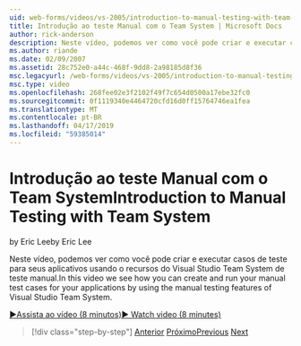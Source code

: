 ```yaml
---
uid: web-forms/videos/vs-2005/introduction-to-manual-testing-with-team-system
title: Introdução ao teste Manual com o Team System | Microsoft Docs
author: rick-anderson
description: Neste vídeo, podemos ver como você pode criar e executar casos de teste para seus aplicativos usando o recursos do Siste de equipe do Visual Studio de teste manual...
ms.author: riande
ms.date: 02/09/2007
ms.assetid: 28c752e0-a44c-468f-9dd8-2a98185d8f36
msc.legacyurl: /web-forms/videos/vs-2005/introduction-to-manual-testing-with-team-system
msc.type: video
ms.openlocfilehash: 268fee02e3f2102f49f7c654d0500a17ebe32fc0
ms.sourcegitcommit: 0f1119340e4464720cfd16d0ff15764746ea1fea
ms.translationtype: MT
ms.contentlocale: pt-BR
ms.lasthandoff: 04/17/2019
ms.locfileid: "59385014"
---
```

# <a name="introduction-to-manual-testing-with-team-system"></a><span data-ttu-id="e4f03-103">Introdução ao teste Manual com o Team System</span><span class="sxs-lookup"><span data-stu-id="e4f03-103">Introduction to Manual Testing with Team System</span></span>

<span data-ttu-id="e4f03-104">by Eric Lee</span><span class="sxs-lookup"><span data-stu-id="e4f03-104">by Eric Lee</span></span>

<span data-ttu-id="e4f03-105">Neste vídeo, podemos ver como você pode criar e executar casos de teste para seus aplicativos usando o recursos do Visual Studio Team System de teste manual.</span><span class="sxs-lookup"><span data-stu-id="e4f03-105">In this video we see how you can create and run your manual test cases for your applications by using the manual testing features of Visual Studio Team System.</span></span>

[<span data-ttu-id="e4f03-106">&#9654;Assista ao vídeo (8 minutos)</span><span class="sxs-lookup"><span data-stu-id="e4f03-106">&#9654; Watch video (8 minutes)</span></span>](https://channel9.msdn.com/Blogs/ASP-NET-Site-Videos/introduction-to-manual-testing-with-team-system)

> [!div class="step-by-step"]
> <span data-ttu-id="e4f03-107">[Anterior](introduction-to-load-testing-web-applications-with-team-system.md)
> [Próximo](introduction-to-managing-and-running-tests-with-team-system.md)</span><span class="sxs-lookup"><span data-stu-id="e4f03-107">[Previous](introduction-to-load-testing-web-applications-with-team-system.md)
[Next](introduction-to-managing-and-running-tests-with-team-system.md)</span></span>
